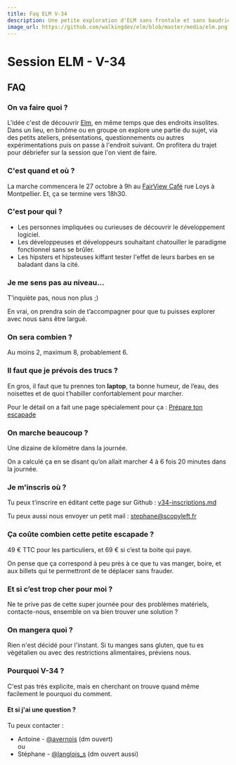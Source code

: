 ```yaml
---
title: Faq ELM V-34
description: Une petite exploration d'ELM sans frontale et sans baudrier du côté de Montpellier.
image_url: https://github.com/walkingdev/elm/blob/master/media/elm.png?raw=true
---
```


# Session ELM - V-34

## FAQ

### On va faire quoi ?

L'idée c'est de découvrir [Elm](http://elm-lang.org/), en même temps que des endroits insolites.
Dans un lieu, en binôme ou en groupe on explore une partie du sujet, via des petits ateliers, présentations, questionnements ou autres expérimentations puis on passe à l'endroit suivant.
On profitera du trajet pour débriefer sur la session que l'on vient de faire.

### C'est quand et où ?

La marche commencera le 27 octobre à 9h au [FairView Café](http://www.openstreetmap.org/node/1347108117) rue Loys à Montpellier.
Et, ça se termine vers 18h30.

### C'est pour qui ?

- Les personnes impliquées ou curieuses de découvrir le développement logiciel.
- Les développeuses et développeurs souhaitant chatouiller le paradigme fonctionnel sans se brûler.
- Les hipsters et hipsteuses kiffant tester l'effet de leurs barbes en se baladant dans la cité.

### Je me sens pas au niveau…

T’inquiète pas, nous non plus ;)

En vrai, on prendra soin de t’accompagner pour que tu puisses explorer avec nous sans être largué.

### On sera combien ?

Au moins 2, maximum 8, probablement 6.

### Il faut que je prévois des trucs ?

En gros, il faut que tu prennes ton **laptop**, ta bonne humeur, de l’eau, des noisettes et de quoi t’habiller confortablement pour marcher.

Pour le détail on a fait une page spécialement pour ça : [Prépare ton escapade](http://walkingdev.fr/#walkingdev/elm/blob/master/ressources/v34-prepare-ton-escapade.md)

### On marche beaucoup ?

Une dizaine de kilomètre dans la journée.

On a calculé ça en se disant qu’on allait marcher 4 à 6 fois 20 minutes dans la journée.

### Je m'inscris où ?

Tu peux t’inscrire en éditant cette page sur Github : [v34-inscriptions.md](https://github.com/walkingdev/elm/edit/master/v34-inscriptions.md)

Tu peux aussi nous envoyer un petit mail : [stephane@scopyleft.fr](mailto:stephane@scopyleft.fr)

### Ça coûte combien cette petite escapade ?

49 € TTC pour les particuliers, et 69 € si c’est ta boite qui paye.

On pense que ça correspond à peu près à ce que tu vas manger, boire, et aux billets qui te permettront de te déplacer sans frauder.

### Et si c’est trop cher pour moi ?

Ne te prive pas de cette super journée pour des problèmes matériels, contacte-nous, ensemble on va bien trouver une solution ? 

### On mangera quoi ?

Rien n'est décidé pour l'instant. Si tu manges sans gluten, que tu es végétalien ou avec des restrictions alimentaires, préviens nous.

### Pourquoi V-34 ?

C'est pas très explicite, mais en cherchant on trouve quand même facilement le pourquoi du comment.

#### Et si j'ai une question ?

Tu peux contacter :  
- Antoine - [@avernois](http://twitter.com/avernois) (dm ouvert)  
ou  
- Stéphane - [@langlois_s](http://twitter.com/langlois_s) (dm ouvert aussi) 
